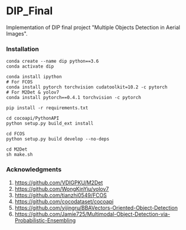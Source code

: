 # DIP_Final

Implementation of DIP final project "Multiple Objects Detection in Aerial Images".

### Installation

```shell
conda create --name dip python==3.6
conda activate dip

conda install ipython
# For FCOS
conda install pytorch torchvision cudatoolkit=10.2 -c pytorch
# For M2Det & yolov7
conda install pytorch==0.4.1 torchvision -c pytorch

pip install -r requirements.txt

cd cocoapi/PythonAPI
python setup.py build_ext install

cd FCOS
python setup.py build develop --no-deps

cd M2Det
sh make.sh
```

### Acknowledgments

1. https://github.com/VDIGPKU/M2Det
2. https://github.com/WongKinYiu/yolov7
3. https://github.com/tianzhi0549/FCOS
4. https://github.com/cocodataset/cocoapi
5. https://github.com/yijingru/BBAVectors-Oriented-Object-Detection
6. https://github.com/Jamie725/Multimodal-Object-Detection-via-Probabilistic-Ensembling
